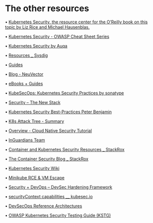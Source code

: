 # The other resources

•	[Kubernetes Security, the resource center for the O’Reilly book on this topic by Liz Rice and Michael Hausenblas.](https://kubernetes-security.info)

•	[Kubernetes Security - OWASP Cheat Sheet Series](https://cheatsheetseries.owasp.org/cheatsheets/Kubernetes_Security_Cheat_Sheet.html)

•	[Kubernetes Security by Auqa](https://blog.aquasec.com/topic/kubernetes-security)

•	[Resources _ Sysdig](https://sysdig.com/blog/?s=&sd-tax-filter-environment%5B%5D=kubernetes)

•	[Guides](https://sysdig.com/resources/guides/)

•	[Blog - NeuVector](https://blog.neuvector.com/article)

•	[eBooks + Guides](https://neuvector.com/resources/ebooks-guides/)

•	[KubeSecOps: Kubernetes Security Practices by sonatype](https://www.sonatype.com/resources/whitepapers-reports-and-books?topnav=true)

•	[Security – The New Stack](https://thenewstack.io/category/security/)

•	[Kubernetes Security Best-Practices Peter Benjamin](https://dev.to/pbnj/kubernetes-security-best-practices-hlk)

•	[K8s Attack Tree - Summary](https://github.com/cncf/financial-user-group/tree/master/projects/k8s-threat-model)

•	[Overview - Cloud Native Security Tutorial](https://tutorial.kubernetes-security.info)

•	[InGuardians Team](https://www.inguardians.com/labs/)

•	[Container and Kubernetes Security Resources _ StackRox](https://www.stackrox.com/assets/#whitepapers-and-reports)

•	[The Container Security Blog _ StackRox](https://www.stackrox.com/post/)

•	[Kubernetes Security Wiki](https://www.stackrox.com/wiki/)

•	[Minikube RCE & VM Escape](https://labs.f-secure.com/advisories/minikube-rce/)

•	[Security + DevOps – DevSec Hardening Framework](https://dev-sec.io)

•	[securityContext capabilities __ kubesec.io](https://kubesec.io/basics/securitycontext-capabilities/)

•	[DevSecOps Reference Architectures](https://github.com/ayeks/devsecops-reference-architectures)

•	[OWASP Kubernetes Security Testing Guide (KSTG)](https://owasp.org/www-project-kubernetes-security-testing-guide/)

